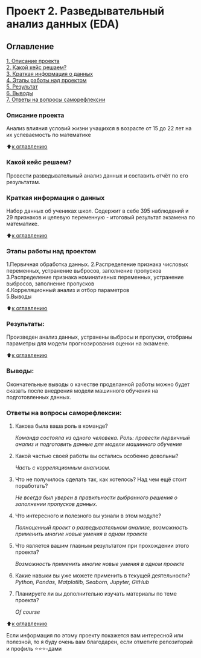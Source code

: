 # Проект 2. Разведывательный анализ данных (EDA)

## Оглавление  
[1. Описание проекта](README.md#Описание-проекта)    
[2. Какой кейс решаем?](README.md#Какой-кейс-решаем)  
[3. Краткая информация о данных](README.md#Краткая-информация-о-данных)  
[4. Этапы работы над проектом](README.md#Этапы-работы-над-проектом)  
[5. Результат](README.md#Результаты)    
[6. Выводы](README.md#Выводы)  
[7. Ответы на вопросы саморефлексии](README.md#Ответы-на-вопросы-саморефлексии)

### Описание проекта    
Анализ влияния условий жизни учащихся в возрасте от 15 до 22 лет на их успеваемость по математике 

:arrow_up:[к оглавлению](README.md#Оглавление)


### Какой кейс решаем? 
Провести разведывательный анализ данных и составить отчёт по его результатам. 


### Краткая информация о данных
Набор данных об учениках школ. Содержит в себе 395 наблюдений и 29 признаков и целевую переменную - итоговый результат экзамена по математике.
  
:arrow_up:[к оглавлению](README.md#Оглавление)


### Этапы работы над проектом  
1.Первичная обработка данных.
2.Распределение признака числовых переменных, устранение выбросов, заполнение пропусков      
3.Распределение признака номинативных переменных, устранение выбросов, заполнение пропусков    
4.Корреляционный анализ и отбор параметров     
5.Выводы

:arrow_up:[к оглавлению](README.md#Оглавление)


### Результаты:  
Произведен анализ данных, устранены выбросы и пропуски, отобраны параметры для модели прогнозирования оценки на экзамене.

:arrow_up:[к оглавлению](README.md#Оглавление)


### Выводы:  
Окончательные выводы о качестве проделанной работы можно будет сказать после внедрения модели машинного обучения на подготовленных данных.

### Ответы на вопросы саморефлексии: 

1. Какова была ваша роль в команде?

    *Команда состояла из одного человека. Роль: провести первичный анализ и подготовить данные для модели машинного обучения*

2. Какой частью своей работы вы остались особенно довольны?

    *Часть с корреляционным анализом.*

3. Что не получилось сделать так, как хотелось? Над чем ещё стоит поработать?

    *Не всегда был уверен в правильности выбранного решения о заполнении пропусков данных.*


4. Что интересного и полезного вы узнали в этом модуле?

     *Полноценный проект о разведывательном анализе, возможность применить многие новые умения в одном проекте*

5. Что является вашим главным результатом при прохождении этого проекта?

    *Возможность применить многие новые умения в одном проекте*


6. Какие навыки вы уже можете применить в текущей деятельности?
    *Python, Pandas, Matplotlib, Seaborn, Jupyter, GitHub*

7. Планируете ли вы дополнительно изучать материалы по теме проекта?

    *Of course*

:arrow_up:[к оглавлению](README.md#Оглавление)


Если информация по этому проекту покажется вам интересной или полезной, то я буду очень вам благодарен, если отметите репозиторий и профиль ⭐️⭐️⭐️-дами
